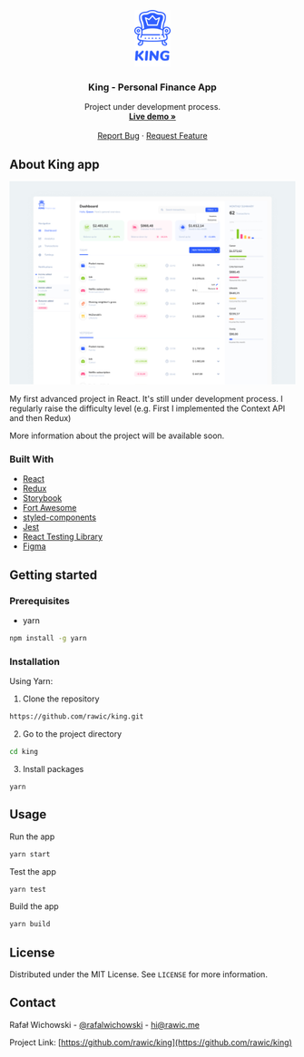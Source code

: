 <p align="center">
  <a href="https://github.com/rawic/king">
    <img src="readme/logo.svg" height="100" alt="King app logo">
  </a>

  <h3 align="center">King - Personal Finance App</h3>

  <p align="center">
    Project under development process.
    <br />
    <a href="https://rawic.github.io/king/" target="_blank" rel="noopener noreferrer"><strong>Live demo »</strong></a>
    <br />
    <br />
    <a href="https://rawic.github.io/king/issues">Report Bug</a>
    ·
    <a href="https://rawic.github.io/king/issues">Request Feature</a>
  </p>
</p>

## About King app

<a align="center" href="https://invis.io/CZQAF2DKATX#/411094156_King" rel="nofollow noopener noreferrer" target="blank">
  <img src="readme/app-screenshot.jpg" alt="King app - Home page" style="max-width: 100%;">
</a>

My first advanced project in React. It's still under development process.
I regularly raise the difficulty level (e.g. First I implemented the Context API and then Redux)

More information about the project will be available soon.

### Built With

- [React](https://reactjs.org/)
- [Redux](https://redux.js.org/)
- [Storybook](https://storybook.js.org/)
- [Fort Awesome](https://fortawesome.com/)
- [styled-components](https://styled-components.com/)
- [Jest](https://jestjs.io/)
- [React Testing Library](https://testing-library.com/docs/react-testing-library/intro)
- [Figma](https://www.figma.com/)

## Getting started

### Prerequisites

- yarn

```sh
npm install -g yarn
```

### Installation

Using Yarn:

1. Clone the repository

```sh
https://github.com/rawic/king.git
```

2. Go to the project directory

```sh
cd king
```

3. Install packages

```
yarn
```

## Usage

Run the app

```sh
yarn start
```

Test the app

```sh
yarn test
```

Build the app

```sh
yarn build
```

## License

Distributed under the MIT License. See `LICENSE` for more information.

## Contact

Rafał Wichowski - [@rafalwichowski](https://twitter.com/rafalwichowski) - [hi@rawic.me](mailto:hi@rawic.me)

Project Link: [https://github.com/rawic/king](https://github.com/rawic/king)

[app-screenshot]: readme/app-screenshot.jpg
